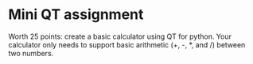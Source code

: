 # Mini QT assignment

Worth 25 points:
    create a basic calculator using QT for python.
    Your calculator only needs to support basic
    arithmetic (+, -, *, and /) between two numbers.